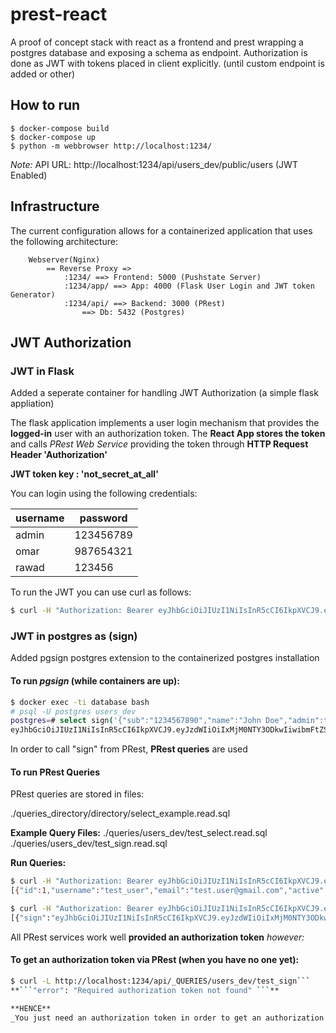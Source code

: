 # prest-react

A proof of concept stack with react as a frontend and prest wrapping a postgres database and exposing a schema as endpoint. Authorization is done as JWT with tokens
placed in client explicitly. (until custom endpoint is added or other)

## How to run

```
$ docker-compose build
$ docker-compose up
$ python -m webbrowser http://localhost:1234/
```

*Note:* API URL: http://localhost:1234/api/users_dev/public/users (JWT Enabled)

## Infrastructure

The current configuration allows for a containerized application that uses the following architecture:

```
    Webserver(Nginx)
        == Reverse Proxy =>
            :1234/ ==> Frontend: 5000 (Pushstate Server)
            :1234/app/ ==> App: 4000 (Flask User Login and JWT token Generator)
            :1234/api/ ==> Backend: 3000 (PRest)
                ==> Db: 5432 (Postgres)
```

## JWT Authorization

### JWT in Flask

Added a seperate container for handling JWT Authorization (a simple flask appliation)

The flask application implements a user login mechanism that provides the **logged-in** user with an authorization token.
The **React App stores the token** and calls _PRest Web Service_ providing the token through **HTTP Request Header 'Authorization'**

**JWT token key : 'not_secret_at_all'**

You can login using the following credentials:

| username | password  |
|----------|-----------|
| admin    | 123456789 |
| omar     | 987654321 |
| rawad    | 123456    |

To run the JWT you can use curl as follows:

``` bash
$ curl -H "Authorization: Bearer eyJhbGciOiJIUzI1NiIsInR5cCI6IkpXVCJ9.eyJzdWIiOiIzNzYyODk2Mzk4IiwibmFtZSI6IlJhd2FkIEdoeiJ9.KmLBqe3NsGX2VHHJ2J8MVd3fxTn1i6GLAnNOLIWI8cY" localhost:1234/api/users_dev/public/users
```

### JWT in postgres as (sign)

Added pgsign postgres extension to the containerized postgres installation

#### To run _pgsign_ (while containers are up):

```bash
$ docker exec -ti database bash
# psql -U postgres users_dev
postgres=# select sign('{"sub":"1234567890","name":"John Doe","admin":true}', 'secret');
eyJhbGciOiJIUzI1NiIsInR5cCI6IkpXVCJ9.eyJzdWIiOiIxMjM0NTY3ODkwIiwibmFtZSI6IkpvaG4gRG9lI....

```

In order to call "sign" from PRest, **PRest queries** are used

#### To run PRest Queries

PRest queries are stored in files:

 ./queries_directory/directory/select_example.read.sql

**Example Query Files:**
 ./queries/users_dev/test_select.read.sql
 ./queries/users_dev/test_sign.read.sql

**Run Queries:**

```bash
$ curl -H "Authorization: Bearer eyJhbGciOiJIUzI1NiIsInR5cCI6IkpXVCJ9.eyJzdWIiOiIzNzYyODk2Mzk4IiwibmFtZSI6IlJhd2FkIEdoeiJ9.KmLBqe3NsGX2VHHJ2J8MVd3fxTn1i6GLAnNOLIWI8cY" -L http://localhost:1234/api/_QUERIES/users_dev/test_select
[{"id":1,"username":"test_user","email":"test.user@gmail.com","active":true,"created_at":"2017-06-07T01:23:45"}]
```

```bash
$ curl -H "Authorization: Bearer eyJhbGciOiJIUzI1NiIsInR5cCI6IkpXVCJ9.eyJzdWIiOiIzNzYyODk2Mzk4IiwibmFtZSI6IlJhd2FkIEdoeiJ9.KmLBqe3NsGX2VHHJ2J8MVd3fxTn1i6GLAnNOLIWI8cY" -L http://localhost:1234/api/_QUERIES/users_dev/test_sign
[{"sign":"eyJhbGciOiJIUzI1NiIsInR5cCI6IkpXVCJ9.eyJzdWIiOiIxMjM0NTY3ODkwIiwibmFtZSI6IkpvaG4gRG9lIiwiYWRtaW4iOnRydWV9.TJVA....
```

All PRest services work well **provided an authorization token** _however:_

#### To get an authorization token via PRest (when you have no one yet):

```bash
$ curl -L http://localhost:1234/api/_QUERIES/users_dev/test_sign```
**```"error": "Required authorization token not found" ```**

**HENCE**
_You just need an authorization token in order to get an authorization token :( !!_


